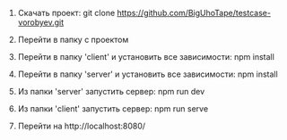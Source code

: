 1) Скачать проект: git clone https://github.com/BigUhoTape/testcase-vorobyev.git

2) Перейти в папку с проектом

3) Перейти в папку 'client' и установить все зависимости: npm install

4) Перейти в папку 'server' и установить все зависимости: npm install

5) Из папки 'server' запустить сервер: npm run dev

6) Из папки 'client' запустить сервер: npm run serve

7) Перейти на http://localhost:8080/
